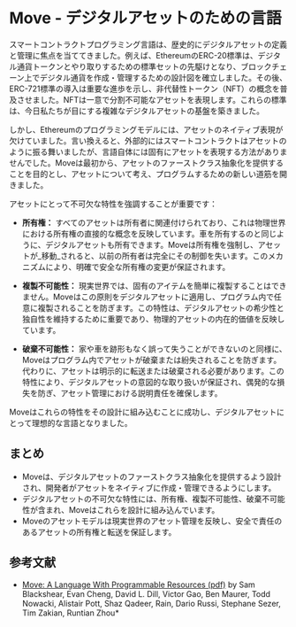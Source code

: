 # Move - デジタルアセットのための言語

スマートコントラクトプログラミング言語は、歴史的にデジタルアセットの定義と管理に焦点を当ててきました。例えば、EthereumのERC-20標準は、デジタル通貨トークンとやり取りするための標準セットの先駆けとなり、ブロックチェーン上でデジタル通貨を作成・管理するための設計図を確立しました。その後、ERC-721標準の導入は重要な進歩を示し、非代替性トークン（NFT）の概念を普及させました。NFTは一意で分割不可能なアセットを表現します。これらの標準は、今日私たちが目にする複雑なデジタルアセットの基盤を築きました。

<!-- ## Move and Digital Assets -->

<!-- note: consider "native" -> "fine-grained" -->

しかし、Ethereumのプログラミングモデルには、アセットのネイティブ表現が欠けていました。言い換えると、外部的にはスマートコントラクトはアセットのように振る舞いましたが、言語自体には固有にアセットを表現する方法がありませんでした。Moveは最初から、アセットのファーストクラス抽象化を提供することを目的とし、アセットについて考え、プログラムするための新しい道筋を開きました。

<!-- Move was initially created in 2018 as part of the Libra project. The language was designed to address shortcomings in existing smart contract languages, especially in handling assets and access control. The Move language aims to provide first-class abstractions for these concepts, improving the safety and productivity of smart contract programming. -->

アセットにとって不可欠な特性を強調することが重要です：

- **所有権：** すべてのアセットは所有者に関連付けられており、これは物理世界における所有権の直接的な概念を反映しています。車を所有するのと同じように、デジタルアセットも所有できます。Moveは所有権を強制し、アセットが_移動_されると、以前の所有者は完全にその制御を失います。このメカニズムにより、明確で安全な所有権の変更が保証されます。

- **複製不可能性：** 現実世界では、固有のアイテムを簡単に複製することはできません。Moveはこの原則をデジタルアセットに適用し、プログラム内で任意に複製されることを防ぎます。この特性は、デジタルアセットの希少性と独自性を維持するために重要であり、物理的アセットの内在的価値を反映しています。

- **破棄不可能性：** 家や車を跡形もなく誤って失うことができないのと同様に、Moveはプログラム内でアセットが破棄または紛失されることを防ぎます。代わりに、アセットは明示的に転送または破棄される必要があります。この特性により、デジタルアセットの意図的な取り扱いが保証され、偶発的な損失を防ぎ、アセット管理における説明責任を確保します。

Moveはこれらの特性をその設計に組み込むことに成功し、デジタルアセットにとって理想的な言語となりました。

## まとめ

- Moveは、デジタルアセットのファーストクラス抽象化を提供するよう設計され、開発者がアセットをネイティブに作成・管理できるようにします。
- デジタルアセットの不可欠な特性には、所有権、複製不可能性、破棄不可能性が含まれ、Moveはこれらを設計に組み込んでいます。
- Moveのアセットモデルは現実世界のアセット管理を反映し、安全で責任のあるアセットの所有権と転送を保証します。

## 参考文献

- [Move: A Language With Programmable Resources (pdf)](https://developers.diem.com/papers/diem-move-a-language-with-programmable-resources/2019-06-18.pdf)
  by Sam Blackshear, Evan Cheng, David L. Dill, Victor Gao, Ben Maurer, Todd Nowacki, Alistair Pott,
  Shaz Qadeer, Rain, Dario Russi, Stephane Sezer, Tim Zakian, Runtian Zhou\*
